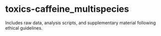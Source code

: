 # toxics-caffeine_multispecies
Includes raw data, analysis scripts, and supplementary material following ethical guidelines.
